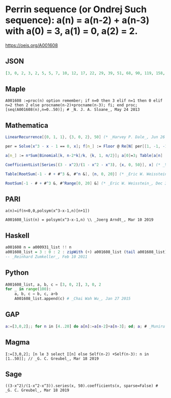 # Perrin sequence \(or Ondrej Such sequence\): a\(n\) \= a\(n\-2\) \+ a\(n\-3\) with a\(0\) \= 3, a\(1\) \= 0, a\(2\) \= 2\.
https://oeis.org/A001608
## JSON
```JSON
[3, 0, 2, 3, 2, 5, 5, 7, 10, 12, 17, 22, 29, 39, 51, 68, 90, 119, 158, 209, 277, 367, 486, 644, 853, 1130, 1497, 1983, 2627, 3480, 4610, 6107, 8090, 10717, 14197, 18807, 24914, 33004, 43721, 57918, 76725, 101639, 134643, 178364, 236282, 313007]
```
## Maple
```Maple
A001608 :=proc(n) option remember; if n=0 then 3 elif n=1 then 0 elif n=2 then 2 else procname(n-2)+procname(n-3); fi; end proc;
[seq(A001608(n),n=0..50)]; # _N. J. A. Sloane_, May 24 2013
```
## Mathematica
```Mathematica
LinearRecurrence[{0, 1, 1}, {3, 0, 2}, 50] (* _Harvey P. Dale_, Jun 26 2011 *)
```
```Mathematica
per = Solve[x^3 - x - 1 == 0, x]; f[n_] := Floor @ Re[N[ per[[1, -1, -1]]^n + per[[2, -1, -1]]^n + per[[3, -1, -1]]^n]]; Array[f, 46, 0] (* _Robert G. Wilson v_, Jun 29 2010 *)
```
```Mathematica
a[n_] := n*Sum[Binomial[k, n-2*k]/k, {k, 1, n/2}]; a[0]=3; Table[a[n] , {n, 0, 45}] (* _Jean-François Alcover_, Oct 04 2012, after _Vladimir Kruchinin_ *)
```
```Mathematica
CoefficientList[Series[(3 - x^2)/(1 - x^2 - x^3), {x, 0, 50}], x] (* _Vincenzo Librandi_, Jun 03 2015 *)
```
```Mathematica
Table[RootSum[-1 - # + #^3 &, #^n &], {n, 0, 20}] (* _Eric W. Weisstein_, Mar 30 2017 *)
```
```Mathematica
RootSum[-1 - # + #^3 &, #^Range[0, 20] &] (* _Eric W. Weisstein_, Dec 30 2017 *)
```
## PARI
```PARI
a(n)=if(n<0,0,polsym(x^3-x-1,n)[n+1])
```
```PARI
A001608_list(n) = polsym(x^3-x-1,n) \\ _Joerg Arndt_, Mar 10 2019
```
## Haskell
```Haskell
a001608 n = a000931_list !! n
a001608_list = 3 : 0 : 2 : zipWith (+) a001608_list (tail a001608_list)
-- _Reinhard Zumkeller_, Feb 10 2011
```
## Python
```Python
A001608_list, a, b, c = [3, 0, 2], 3, 0, 2
for _ in range(100):
    a, b, c = b, c, a+b
    A001608_list.append(c) # _Chai Wah Wu_, Jan 27 2015
```
## GAP
```GAP
a:=[3,0,2];; for n in [4..20] do a[n]:=a[n-2]+a[n-3]; od; a; # _Muniru A Asiru_, Jul 12 2018
```
## Magma
```Magma
I:=[3,0,2]; [n le 3 select I[n] else Self(n-2) +Self(n-3): n in [1..50]]; // _G. C. Greubel_, Mar 18 2019
```
## Sage
```Sage
((3-x^2)/(1-x^2-x^3)).series(x, 50).coefficients(x, sparse=False) # _G. C. Greubel_, Mar 18 2019
```
